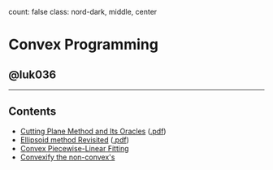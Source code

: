 count: false
class: nord-dark, middle, center

# Convex Programming

## @luk036

---

## Contents

- [Cutting Plane Method and Its Oracles](cutting_plane.html)
  ([.pdf](cutting_plane.pdf))
- [Ellipsoid method Revisited](ellipsoid.html) ([.pdf](ellipsoid.pdf))
- [Convex Piecewise-Linear Fitting](cvx_pwl_fit.html)
- [Convexify the non-convex's](convexify.html)
